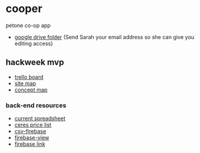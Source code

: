 # cooper
petone co-op app

* [google drive folder](https://drive.google.com/folderview?id=0BzzPde2Zi5HDRDE1RWxhQ1RPNG8&usp=sharing) (Send Sarah your email address so she can give you editing access)


## hackweek mvp
* [trello board](https://trello.com/b/5C3H57TI/coop-mvp)
* [site map](https://drive.google.com/file/d/0BzzPde2Zi5HDbVp1T2VIT1N2MFk/view?usp=sharing)
* [concept map](https://drive.google.com/file/d/0BzzPde2Zi5HDanllMzc4blFraTQ/view?usp=sharing)

### back-end resources
* [current spreadsheet](https://docs.google.com/spreadsheets/d/1D9rz6NT2h0dbnLdekZOh5yrjYQlDPNLlIXjDGGTwugI/edit?usp=sharing)
* [ceres price list](https://docs.google.com/spreadsheets/d/1Sc0a25vUBJXkr9ATmkMCNnAlJoMLuCVvhTL-gL8rlWQ/edit?usp=sharing)
* [csv-firebase](https://github.com/sarah-arrrgh/csv-firebase)
* [firebase-view](https://github.com/sarah-arrrgh/firebase-view)
* [firebase link](https://ceres-price-list.firebaseio.com/Ceres)
